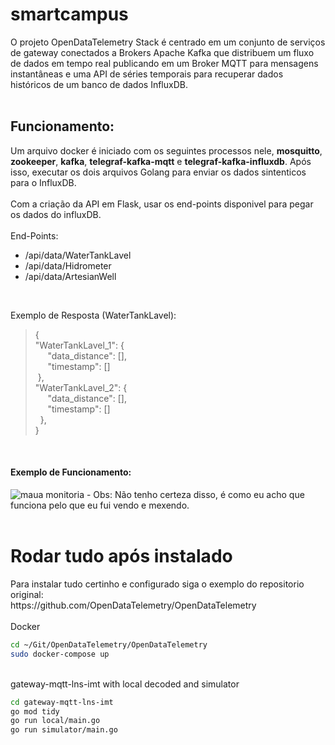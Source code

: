 # smartcampus

O projeto OpenDataTelemetry Stack é centrado em um conjunto de serviços de gateway conectados a Brokers Apache Kafka que distribuem um fluxo de dados em tempo real publicando em um Broker MQTT para mensagens instantâneas e uma API de séries temporais para recuperar dados históricos de um banco de dados InfluxDB.
<br>
<br>
<h2>Funcionamento: </h2>

Um arquivo docker é iniciado com os seguintes processos nele, <b>mosquitto</b>, <b>zookeeper</b>, <b>kafka</b>, <b>telegraf-kafka-mqtt</b> e <b>telegraf-kafka-influxdb</b>. Após isso, executar os dois arquivos Golang para enviar os dados sintenticos para o InfluxDB. <br> <br>
Com a criação da API em Flask, usar os end-points disponivel para pegar os dados do influxDB.
<br>
<br>
End-Points:

- /api/data/WaterTankLavel
- /api/data/Hidrometer
- /api/data/ArtesianWell
<br>

Exemplo de Resposta (WaterTankLavel): <br>

>{ <br>
   "WaterTankLavel_1": { <br>
    &nbsp; &nbsp; &nbsp;"data_distance": [], <br>
    &nbsp; &nbsp; &nbsp;"timestamp": [] <br>
  &nbsp;}, <br>
  "WaterTankLavel_2": { <br>
     &nbsp; &nbsp; &nbsp;"data_distance": [], <br>
     &nbsp; &nbsp; &nbsp;"timestamp": [] <br>
 &nbsp; }, <br>
}


<br>
<h4>Exemplo de Funcionamento:</h4>
<img src="https://i.imgur.com/CFAVJXX.png" width="" alt="maua monitoria" />
- Obs: Não tenho certeza disso, é como eu acho que funciona pelo que eu fui vendo e mexendo.
<br>
<br>

<h1>Rodar tudo após instalado</h1>
Para instalar tudo certinho e configurado siga o exemplo do repositorio original: <br>
https://github.com/OpenDataTelemetry/OpenDataTelemetry

<br>
<br>
Docker

```bash
cd ~/Git/OpenDataTelemetry/OpenDataTelemetry
sudo docker-compose up
```
<br>
gateway-mqtt-lns-imt with local decoded and simulator

```bash
cd gateway-mqtt-lns-imt
go mod tidy
go run local/main.go
go run simulator/main.go
```
<br>







